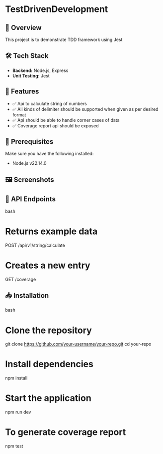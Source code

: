 # TestDrivenDevelopment
## 🚀 Overview
This project is to demonstrate TDD framework using Jest
## 🛠️ Tech Stack
- **Backend:** Node.js, Express
- **Unit Testing:** Jest

## 📌 Features
- ✅ Api to calculate string of numbers
- ✅ All kinds of delimiter should be supported when given as per desired format
- ✅ Api should be able to handle corner cases of data
- ✅ Coverage report api should be exposed


## 🎯 Prerequisites
Make sure you have the following installed:
- Node.js v22.14.0

## 🖼️ Screenshots


## 📜 API Endpoints
bash
# Returns example data
POST /api/v1/string/calculate
# Creates a new entry
GET /coverage


## 📥 Installation
bash
# Clone the repository
git clone https://github.com/your-username/your-repo.git
cd your-repo
# Install dependencies
npm install
# Start the application
npm run dev
# To generate coverage report
npm test



